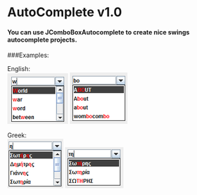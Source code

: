 # AutoComplete v1.0

#### You can use JComboBoxAutocomplete to create nice swings autocomplete projects.

###Examples:


English:<br/>
![alt tag](https://github.com/RiflemanSD/AutoComplete/blob/master/Screenshot_5.png)
![alt tag](https://github.com/RiflemanSD/AutoComplete/blob/master/Screenshot_7.png)


Greek:<br/>
![alt tag](https://github.com/RiflemanSD/AutoComplete/blob/master/Screenshot_1.png)
![alt tag](https://github.com/RiflemanSD/AutoComplete/blob/master/Screenshot_2.png)
